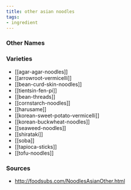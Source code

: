 ```yaml
---
title: other asian noodles
tags:
- ingredient
---
```



### Other Names


### Varieties

* [[agar-agar-noodles]]
* [[arrowroot-vermicelli]]
* [[bean-curd-skin-noodles]]
* [[tientsin-fen-pi]]
* [[bean-threads]]
* [[cornstarch-noodles]]
* [[harusame]]
* [[korean-sweet-potato-vermicelli]]
* [[korean-buckwheat-noodles]]
* [[seaweed-noodles]]
* [[shirataki]]
* [[soba]]
* [[tapioca-sticks]]
* [[tofu-noodles]]

### Sources
* http://foodsubs.com/NoodlesAsianOther.html
